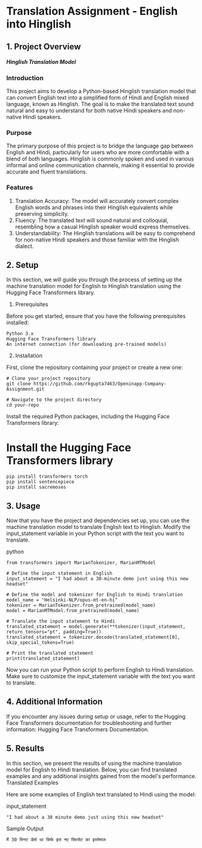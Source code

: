 # Translation Assignment - English into Hinglish

## 1. Project Overview
##### Hinglish Translation Model
### Introduction

  This project aims to develop a Python-based Hinglish translation model that can convert English text into a simplified form of Hindi and English mixed language, known as Hinglish. The goal is to make the translated text     sound natural and easy to understand for both native Hindi speakers and non-native Hindi speakers.

### Purpose

  The primary purpose of this project is to bridge the language gap between English and Hindi, particularly for users who are more comfortable with a blend of both languages. Hinglish is commonly spoken and used in various   informal and online communication channels, making it essential to provide accurate and fluent translations.

### Features
  1. Translation Accuracy: The model will accurately convert complex English words and phrases into their Hinglish equivalents while preserving simplicity.
  2. Fluency: The translated text will sound natural and colloquial, resembling how a casual Hinglish speaker would express themselves.
  3. Understandability: The Hinglish translations will be easy to comprehend for non-native Hindi speakers and those familiar with the Hinglish dialect.

## 2. Setup

  In this section, we will guide you through the process of setting up the machine translation model for English to Hinglish translation using the Hugging Face Transformers library.
  1. Prerequisites
  
  Before you get started, ensure that you have the following prerequisites installed:

    Python 3.x
    Hugging Face Transformers library
    An internet connection (for downloading pre-trained models)


  2. Installation

  First, clone the repository containing your project or create a new one: 
    
    # Clone your project repository
    git clone https://github.com/rkgupta7463/Openinapp-Company-Assignment.git
        
    # Navigate to the project directory
    cd your-repo
  
  Install the required Python packages, including the Hugging Face Transformers library:
  
  # Install the Hugging Face Transformers library
    pip install transformers torch
    pip install sentencepiece
    pip install sacremoses

## 3. Usage

  Now that you have the project and dependencies set up, you can use the machine translation model to translate English text to Hinglish.
  Modify the input_statement variable in your Python script with the text you want to translate.

  python

    from transformers import MarianTokenizer, MarianMTModel

    # Define the input statement in English
    input_statement = "I had about a 30-minute demo just using this new headset"
    
    # Define the model and tokenizer for English to Hindi translation
    model_name = "Helsinki-NLP/opus-mt-en-hi"
    tokenizer = MarianTokenizer.from_pretrained(model_name)
    model = MarianMTModel.from_pretrained(model_name)
    
    # Translate the input statement to Hindi
    translated_statement = model.generate(**tokenizer(input_statement, return_tensors="pt", padding=True))
    translated_statement = tokenizer.decode(translated_statement[0], skip_special_tokens=True)
    
    # Print the translated statement
    print(translated_statement)

  Now you can run your Python script to perform English to Hindi translation. Make sure to customize the input_statement variable with the text you want to translate.

## 4. Additional Information

  If you encounter any issues during setup or usage, refer to the Hugging Face Transformers documentation for troubleshooting and further information: Hugging Face Transformers Documentation.

## 5. Results

  In this section, we present the results of using the machine translation model for English to Hindi translation. Below, you can find translated examples and any additional   insights gained from the model's performance.
  Translated Examples
  
  Here are some examples of English text translated to Hindi using the model:
  
  input_statement 
    
    "I had about a 30 minute demo just using this new headset"  
  Sample Output
  
    मैं 30 मिनट डेमो था सिर्फ इस नए सिरसेट का इस्तेमाल
